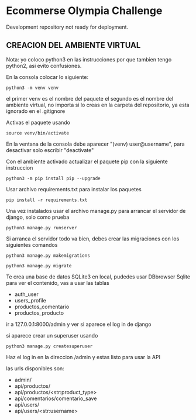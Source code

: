 # Ecommerse Olympia Challenge

Development repository not ready for deployment.

## CREACION DEL AMBIENTE VIRTUAL

Nota: yo coloco python3 en las instrucciones por que tambien tengo python2, asi evito confusiones.

En la consola colocar lo siguiente:

    python3 -m venv venv

el primer venv es el nombre del paquete el segundo es el nombre del ambiente virtual, no importa si lo creas en la carpeta del repositorio, ya esta ignorado en el .gitignore

Activas el paquete  usando

    source venv/bin/activate


En la ventana de la consola debe aparecer "(venv) user@username", para desactivar solo escribir "deactivate"

Con el ambiente activado actualizar el paquete pip con la siguiente instruccion

    python3 -m pip install pip --upgrade


Usar archivo requirements.txt para instalar los paquetes

    pip install -r requirements.txt


Una vez instalados usar el archivo manage.py para arrancar el servidor de django, solo como prueba

    python3 manage.py runserver


Si arranca el servidor todo va bien, debes crear las migraciones con los siguientes comandos

    python3 manage.py makemigrations

    python3 manage.py migrate

Te crea una base de datos SQLite3 en local, pudedes usar DBbrowser Sqlite para ver el contenido, vas a usar las tablas

* auth_user
* users_profile
* productos_comentario
* productos_producto

ir a 127.0.0.1:8000/admin y ver si aparece el log in de django

si aparece crear un superuser usando

    python3 manage.py createsuperuser

Haz el log in en la direccion /admin y estas listo para usar la API

las urls disponibles son:

* admin/
* api/productos/
* api/productos/\<str:product_type>
* api/comentarios/comentario_save
* api/users/
* api/users/\<str:username>







